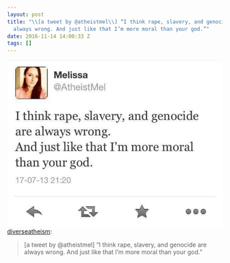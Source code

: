 ```yaml
---
layout: post
title: "\\[a tweet by @atheistmel\\] “I think rape, slavery, and genocide are
  always wrong. And just like that I’m more moral than your god.”"
date: 2016-11-14 14:00:33 Z
tags: []
---
```

![](/media/2016/11/153171672156.jpg)
[diverseatheism](http://diverseatheism.tumblr.com/post/148866832202/a-tweet-by-atheistmel-i-think-rape-slavery):

> \[a tweet by @atheistmel\] “I think rape, slavery, and genocide are always wrong. And just like that I’m more moral than your god.”
